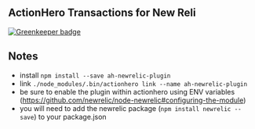 ## ActionHero Transactions for New Reli

[![Greenkeeper badge](https://badges.greenkeeper.io/actionhero/ah-newrelic-plugin.svg)](https://greenkeeper.io/)

## Notes
- install `npm install --save ah-newrelic-plugin`
- link `./node_modules/.bin/actionhero link --name ah-newrelic-plugin`
- be sure to enable the plugin within actionhero using ENV variables (https://github.com/newrelic/node-newrelic#configuring-the-module)
- you will need to add the newrelic package (`npm install newrelic --save`) to your package.json

